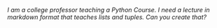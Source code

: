 *I am a college professor teaching a Python Course. I need a lecture in markdown format that teaches lists and tuples. Can you create that?*

